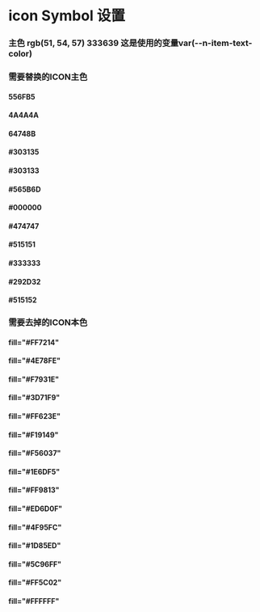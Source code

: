 # icon Symbol 设置


### 主色 rgb(51, 54, 57)  333639 这是使用的变量var(--n-item-text-color)

### 需要替换的ICON主色

#### 556FB5
#### 4A4A4A
#### 64748B
#### #303135
#### #303133
#### #565B6D
#### #000000
#### #474747
#### #515151
#### #333333
#### #292D32
#### #515152




### 需要去掉的ICON本色

#### fill="#FF7214"
#### fill="#4E78FE"
#### fill="#F7931E"
#### fill="#3D71F9"
#### fill="#FF623E"
#### fill="#F19149"
#### fill="#F56037"
#### fill="#1E6DF5"
#### fill="#FF9813"
#### fill="#ED6D0F"
#### fill="#4F95FC"
#### fill="#1D85ED"
#### fill="#5C96FF"
#### fill="#FF5C02"
#### fill="#FFFFFF"
